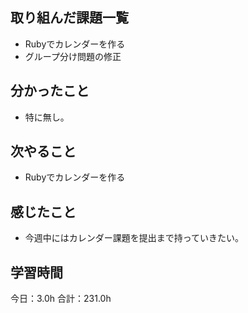 ## 取り組んだ課題一覧
* Rubyでカレンダーを作る
* グループ分け問題の修正
## 分かったこと
* 特に無し。
 
    
    

## 次やること
*  Rubyでカレンダーを作る
## 感じたこと
*  今週中にはカレンダー課題を提出まで持っていきたい。
 
## 学習時間
今日：3.0h
合計：231.0h
